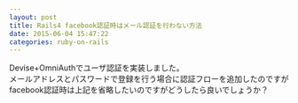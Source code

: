 ```yaml
---
layout: post
title: Rails4 facebook認証時はメール認証を行わない方法
date: 2015-06-04 15:47:22
categories: ruby-on-rails
---
```

<!-- {% raw %} -->
<p>Devise+OmniAuthでユーザ認証を実装しました。<br>
メールアドレスとパスワードで登録を行う場合に認証フローを追加したのですが<br>
facebook認証時は上記を省略したいのですがどうしたら良いでしょうか？</p>
<!-- {% endraw %} -->
